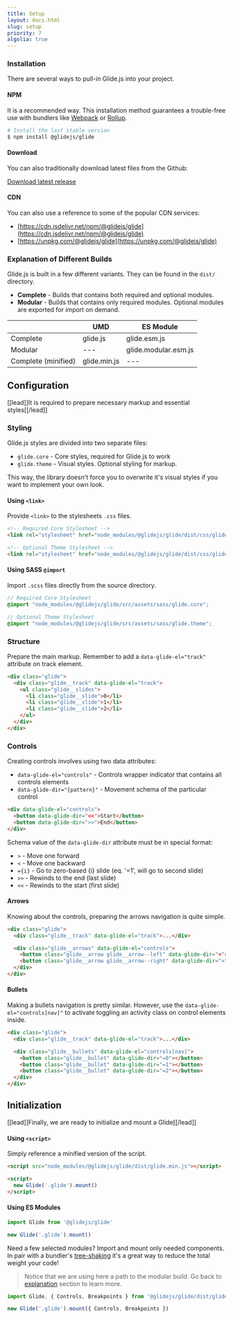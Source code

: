 ```yaml
---
title: Setup
layout: docs.html
slug: setup
priority: 7
algolia: true
---
```


### Installation

There are several ways to pull-in Glide.js into your project.

#### NPM

It is a recommended way. This installation method guarantees a trouble-free use with bundlers like [Webpack](//webpack.js.org/) or [Rollup](//rollupjs.org/).

```bash
# Install the last stable version
$ npm install @glidejs/glide
```

#### Download

You can also traditionally download latest files from the Github:

<a class="button" href="//github.com/glidejs/glide/releases/latest">Download latest release</a>

#### CDN

You can also use a reference to some of the popular CDN services:
- [https://cdn.jsdelivr.net/npm/@glidejs/glide](https://cdn.jsdelivr.net/npm/@glidejs/glide)
- [https://unpkg.com/@glidejs/glide](https://unpkg.com/@glidejs/glide)

### Explanation of Different Builds

Glide.js is built in a few different variants. They can be found in the `dist/` directory.

- **Complete** - Builds that contains both required and optional modules.
- **Modular** - Builds that contains only required modules. Optional modules are exported for import on demand.

|   | UMD | ES Module |
|---|---|---|
| Complete | glide.js  | glide.esm.js |
| Modular | --- | glide.modular.esm.js |
| Complete (minified) | glide.min.js | --- |

## Configuration

[[lead]]It is required to prepare necessary markup and essential styles[[/lead]]

### Styling

Glide.js styles are divided into two separate files:
- `glide.core` - Core styles, required for Glide.js to work
- `glide.theme` - Visual styles. Optional styling for markup.

This way, the library doesn't force you to overwrite it's visual styles if you want to implement your own look.

#### Using `<link>`

Provide `<link>` to the stylesheets `.css` files.

```html
<!-- Required Core Stylesheet -->
<link rel="stylesheet" href="node_modules/@glidejs/glide/dist/css/glide.core.min.css">

<!-- Optional Theme Stylesheet -->
<link rel="stylesheet" href="node_modules/@glidejs/glide/dist/css/glide.theme.min.css">
```

#### Using SASS `@import`

Import `.scss` files directly from the source directory.

```scss
// Required Core Stylesheet
@import "node_modules/@glidejs/glide/src/assets/sass/glide.core";

// Optional Theme Stylesheet
@import "node_modules/@glidejs/glide/src/assets/sass/glide.theme";
```

### Structure

Prepare the main markup. Remember to add a `data-glide-el="track"` attribute on track element.

```html
<div class="glide">
  <div class="glide__track" data-glide-el="track">
    <ul class="glide__slides">
      <li class="glide__slide">0</li>
      <li class="glide__slide">1</li>
      <li class="glide__slide">2</li>
    </ul>
  </div>
</div>
```

### Controls

Creating controls involves using two data attributes:
- `data-glide-el="controls"` - Controls wrapper indicator that contains all controls elements
- `data-glide-dir="{pattern}"` - Movement schema of the particular control

```html
<div data-glide-el="controls">
  <button data-glide-dir="<<">Start</button>
  <button data-glide-dir=">>">End</button>
</div>
```

Schema value of the `data-glide-dir` attribute must be in special format:
- `>` - Move one forward
- `<` - Move one backward
- `={i}` - Go to zero-based {i} slide (eq. '=1', will go to second slide)
- `>>` - Rewinds to the end (last slide)
- `<<` - Rewinds to the start (first slide)

#### Arrows

Knowing about the controls, preparing the arrows navigation is quite simple.

```html
<div class="glide">
  <div class="glide__track" data-glide-el="track">...</div>

  <div class="glide__arrows" data-glide-el="controls">
    <button class="glide__arrow glide__arrow--left" data-glide-dir="<">prev</button>
    <button class="glide__arrow glide__arrow--right" data-glide-dir=">">next</button>
  </div>
</div>
```

#### Bullets

Making a bullets navigation is pretty similar. However, use the `data-glide-el="controls[nav]"` to activate toggling an activity class on control elements inside.

```html
<div class="glide">
  <div class="glide__track" data-glide-el="track">...</div>

  <div class="glide__bullets" data-glide-el="controls[nav]">
    <button class="glide__bullet" data-glide-dir="=0"></button>
    <button class="glide__bullet" data-glide-dir="=1"></button>
    <button class="glide__bullet" data-glide-dir="=2"></button>
  </div>
</div>
```

## Initialization

[[lead]]Finally, we are ready to initialize and mount a Glide[[/lead]]

#### Using `<script>`

Simply reference a minified version of the script.

```html
<script src="node_modules/@glidejs/glide/dist/glide.min.js"></script>

<script>
  new Glide('.glide').mount()
</script>
```

#### Using ES Modules

```js
import Glide from '@glidejs/glide'

new Glide('.glide').mount()
```

Need a few selected modules? Import and mount only needed components. In pair with a bundler's [tree-shaking](//webpack.js.org/guides/tree-shaking/) it's a great way to reduce the total weight your code!

> Notice that we are using here a path to the modular build. Go back to [explanation]() section to learn more.

```js
import Glide, { Controls, Breakpoints } from '@glidejs/glide/dist/glide.modular.esm'

new Glide('.glide').mount({ Controls, Breakpoints })
```
